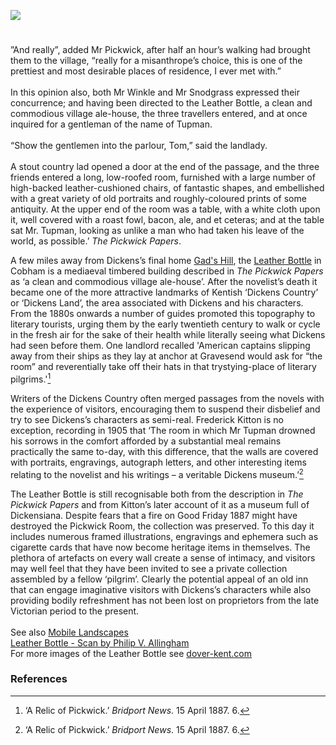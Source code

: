 <a href="https://beta.kent-maps.online"><img src="https://beta.kent-maps.online/juncture/ve-button.png"></a>
<param ve-config title="Leather Bottle, The Street, Cobham, Gravesend" author="Carolyn Oulton" layout="vtl" banner="/images/banners/19c.jpg">

<param title="Cobham" eid="Q949561">
<param title="Gravesend" eid="Q676689">

#

”And really”, added Mr Pickwick, after half an hour’s walking had brought them to the village, “really for a misanthrope’s choice, this is one of the prettiest and most desirable places of residence, I ever met with.”   
<br>
In this opinion also, both Mr Winkle and Mr Snodgrass expressed their concurrence; and having been directed to the Leather Bottle, a clean and commodious village ale-house, the three travellers entered, and at once inquired for a gentleman of the name of Tupman.   
<br>
“Show the gentlemen into the parlour, Tom,” said the landlady.   
<Br>
A stout country lad opened a door at the end of the passage, and the three friends entered a long, low-roofed room, furnished with a large number of high-backed leather-cushioned chairs, of fantastic shapes, and embellished with a great variety of old portraits and roughly-coloured prints of some antiquity. At the upper end of the room was a table, with a white cloth upon it, well covered with a roast fowl, bacon, ale, and et ceteras; and at the table sat Mr. Tupman, looking as unlike a man who had taken his leave of the world, as possible.’ _The Pickwick Papers_.   
<param ve-image url="/dickens/images/leather-bottle.jpg" label="Leather Bottle" attribution="Scan by Philip V. Allingham, www.victorianweb.org">  
<param ve-entity eid="Q949561" title="Cobham">
<param ve-map center="Q949561" title="Cobham" zoom="11" prefer-geojson>

A few miles away from Dickens’s final home [Gad's Hill](/dickens-gads-hill), the [Leather Bottle](http://www.theleatherbottle.pub/) in Cobham  is a mediaeval timbered building described in _The Pickwick Papers_ as ‘a clean and commodious village ale-house’. After the novelist’s death it became one of the more attractive landmarks of Kentish ‘Dickens Country’ or ‘Dickens Land’, the area associated with Dickens and his characters. From the 1880s onwards a number of guides promoted this topography to literary tourists, urging them by the early twentieth century to walk or cycle in the fresh air for the sake of their health while literally seeing what Dickens had seen before them. One landlord recalled 'American captains slipping away from their ships as they lay at anchor at Gravesend would ask for “the room” and reverentially take off their hats in that trystying-place of literary pilgrims.'[^ref1]
<param ve-image url="https://stor.artstor.org/stor/5aae08bd-3755-49e9-b144-25809d990abe" label="Leather Bottle" attribution="Benjamin Mortley"> 
<param ve-entity eid="Q676689" title="Gravesend">
<param ve-map center="Q676689" title="Gravesend" zoom="11" prefer-geojson>

Writers of the Dickens Country often merged passages from the novels with the experience of visitors, encouraging them to suspend their disbelief and try to see Dickens’s characters as semi-real.  Frederick Kitton is no exception, recording in 1905 that ‘The room in which Mr Tupman drowned his sorrows in the comfort afforded by a substantial meal remains practically the same to-day, with this difference, that the walls are covered with portraits, engravings, autograph letters, and other interesting items relating to the novelist and his writings – a veritable Dickens museum.’[^ref1]
<param ve-image url="https://stor.artstor.org/stor/5aae08bd-3755-49e9-b144-25809d990abe" label="Leather Bottle" attribution="Benjamin Mortley">  

The Leather Bottle is still recognisable both from the description in _The Pickwick Papers_ and from Kitton’s later account of it as a museum full of Dickensiana. Despite fears that a fire on Good Friday 1887 might have destroyed the Pickwick Room, the collection was preserved. To this day it includes numerous framed illustrations, engravings and ephemera such as cigarette cards that have now become heritage items in themselves. The plethora of artefacts on every wall create a sense of intimacy, and visitors may well feel that they have been invited to see a private collection assembled by a fellow ‘pilgrim’. Clearly the potential appeal of an old inn that can engage imaginative visitors with Dickens’s characters while also providing bodily refreshment has not been lost on proprietors from the late Victorian period to the present.    
<br>
 See also [Mobile Landscapes](/dickens/mobile-landscape)   
[Leather Bottle - Scan by Philip V. Allingham](http://www.victorianweb.org/painting/haslehust/27.html)   
For more images of the Leather Bottle see [dover-kent.com](http://www.dover-kent.com/2014-project/Leather-Bottle-Inn-Cobham.html)
<param ve-image url="https://stor.artstor.org/stor/e3cea4a0-257a-41c5-836a-6a9a7e73be07" label="Leather Bottle" attribution="Benjamin Mortley">  

                                                                                                                                                                                                                                                                                
### References

[^ref1]: ‘A Relic of Pickwick.’ _Bridport News_. 15 April 1887. 6.
[^ref2]: Kitton, Frederick G. _The Dickens Country_. London: A. C. Black, 1925 [first published 1905], p.211.   

